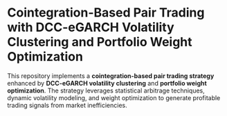 # Cointegration-Based Pair Trading with DCC-eGARCH Volatility Clustering and Portfolio Weight Optimization

This repository implements a **cointegration-based pair trading strategy** enhanced by **DCC-eGARCH volatility clustering** and **portfolio weight optimization**. The strategy leverages statistical arbitrage techniques, dynamic volatility modeling, and weight optimization to generate profitable trading signals from market inefficiencies.
